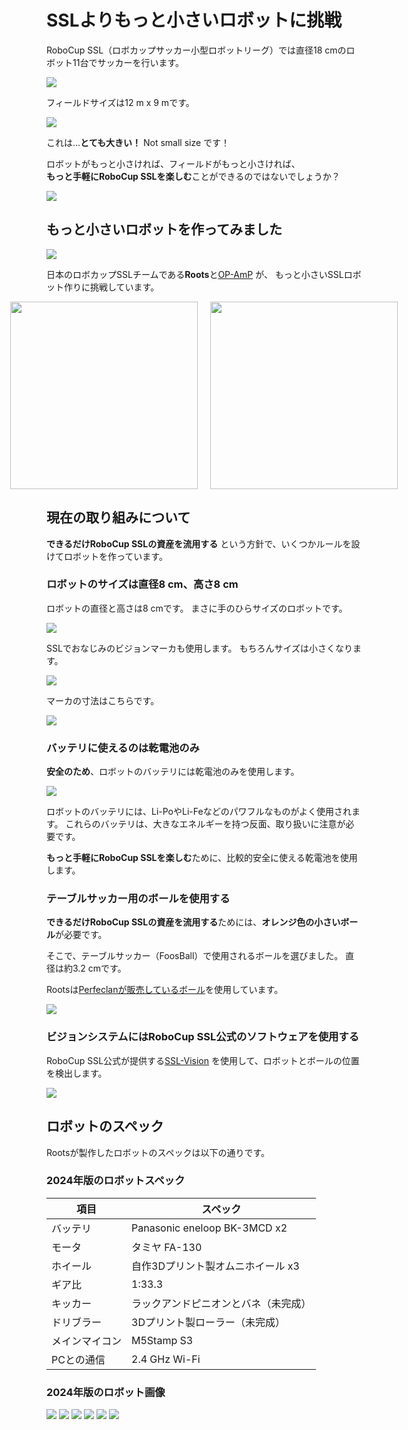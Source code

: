 
# SSLよりもっと小さいロボットに挑戦

RoboCup SSL（ロボカップサッカー小型ロボットリーグ）では直径18 cmのロボット11台でサッカーを行います。

![](../img/vssl/ssl_11robots.jpg)

フィールドサイズは12 m x 9 mです。

![](../img/vssl/ssl_field.png)

これは...**とても大きい！** Not small size です！

ロボットがもっと小さければ、フィールドがもっと小さければ、  
**もっと手軽にRoboCup SSLを楽しむ**ことができるのではないでしょうか？

![](../img/vssl/vssl_robot_with_ball.png)

## もっと小さいロボットを作ってみました

![](../img/vssl/vssl_robots.jpg)

日本のロボカップSSLチームである**Roots**と[OP-AmP](https://sites.google.com/view/op-amp/home/activity)
が、
もっと小さいSSLロボット作りに挑戦しています。

<div style="display: flex; justify-content: center; align-items: center; height: 300px;">
  <figure style="margin: 0 10px;">
    <img src="../../img/roots_logo_small.png" width="300" />
  </figure>
  <figure style="margin: 0 10px;">
    <a href="https://sites.google.com/view/op-amp/home/activity">
      <img src="../../img/vssl/op_amp.png" width="300" />
    </a>
  </figure>
</div>

## 現在の取り組みについて

**できるだけRoboCup SSLの資産を流用する**
という方針で、いくつかルールを設けてロボットを作っています。

### ロボットのサイズは直径8 cm、高さ8 cm

ロボットの直径と高さは8 cmです。
まさに手のひらサイズのロボットです。

![](../img/vssl/vssl_robot_top.jpg)

SSLでおなじみのビジョンマーカも使用します。
もちろんサイズは小さくなります。

![](../img/vssl/vssl_robots_with_marker.png)

マーカの寸法はこちらです。

![](../img/vssl/vssl_marker.png)

### バッテリに使えるのは乾電池のみ

**安全のため**、ロボットのバッテリには乾電池のみを使用します。

![](../img/vssl/vssl_robots_with_battery.png)

ロボットのバッテリには、Li-PoやLi-Feなどのパワフルなものがよく使用されます。
これらのバッテリは、大きなエネルギーを持つ反面、取り扱いに注意が必要です。

**もっと手軽にRoboCup SSLを楽しむ**ために、比較的安全に使える乾電池を使用します。

### テーブルサッカー用のボールを使用する

**できるだけRoboCup SSLの資産を流用する**ためには、**オレンジ色の小さいボール**が必要です。

そこで、テーブルサッカー（FoosBall）で使用されるボールを選びました。
直径は約3.2 cmです。  

Rootsは[Perfeclanが販売しているボール](https://amzn.asia/d/doyjXYm)を使用しています。

![](../img/vssl/vssl_foos_ball.png)

### ビジョンシステムにはRoboCup SSL公式のソフトウェアを使用する

RoboCup SSL公式が提供する[SSL-Vision](https://github.com/RoboCup-SSL/ssl-vision)
を使用して、ロボットとボールの位置を検出します。

![](../img/vssl/vssl_vision_system.png)

## ロボットのスペック

Rootsが製作したロボットのスペックは以下の通りです。

### 2024年版のロボットスペック

| 項目 | スペック |
| --- | --- |
| バッテリ | Panasonic eneloop BK-3MCD x2 |
| モータ | タミヤ FA-130 |
| ホイール | 自作3Dプリント製オムニホイール x3 |
| ギア比 | 1:33.3 |
| キッカー | ラックアンドピニオンとバネ（未完成） |
| ドリブラー | 3Dプリント製ローラー（未完成） |
| メインマイコン | M5Stamp S3 |
| PCとの通信 | 2.4 GHz Wi-Fi |


### 2024年版のロボット画像

![](../img/vssl/vssl_roots_robot01.png)
![](../img/vssl/vssl_roots_robot02.png)
![](../img/vssl/vssl_roots_robot03.png)
![](../img/vssl/vssl_roots_robot04.png)
![](../img/vssl/vssl_roots_robot05.png)
![](../img/vssl/vssl_roots_robot06.png)
